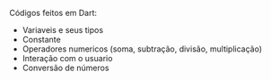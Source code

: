 Códigos feitos em Dart:

* Variaveis e seus tipos
* Constante
* Operadores numericos (soma, subtração, divisão, multiplicação)
* Interação com o usuario
* Conversão de números